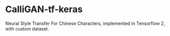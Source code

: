 # CalliGAN-tf-keras
Neural Style Transfer For Chinese Characters, implemented in Tensorflow 2, with custom dataset.
